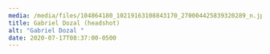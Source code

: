 ```yaml
---
media: /media/files/104864180_10219163108843170_270004425839320289_n.jpg
title: Gabriel Dozal (headshot)
alt: "Gabriel Dozal "
date: 2020-07-17T08:37:00-0500
---
```

